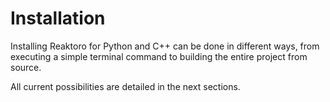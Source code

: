 # Installation

Installing Reaktoro for Python and C++ can be done in different ways, from
executing a simple terminal command to building the entire project from
source.

All current possibilities are detailed in the next sections.
